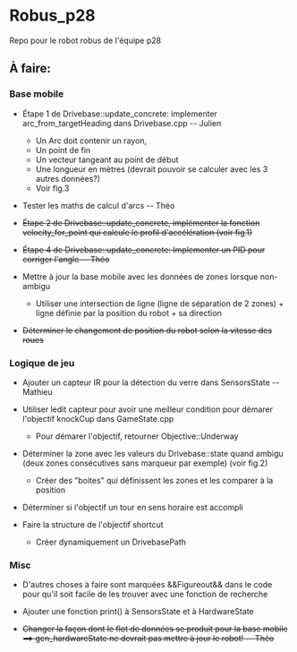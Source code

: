 # Robus_p28
Repo pour le robot robus de l'équipe p28


## À faire:

### Base mobile

* Étape 1 de Drivebase::update_concrete: implementer arc_from_targetHeading dans Drivebase.cpp -- Julien
    * Un Arc doit contenir un rayon, 
    * Un point de fin
    * Un vecteur tangeant au point de début
    * Une longueur en mètres (devrait pouvoir se calculer avec les 3 autres données?)
    * Voir fig.3

* Tester les maths de calcul d'arcs -- Théo

* ~~Étape 2 de Drivebase::update_concrete, implémenter la fonction velocity_for_point qui calcule le profil d'accélération (voir fig.1)~~

* ~~Étape 4 de Drivebase::update_concrete: Implementer un PID pour corriger l'angle -- Théo~~

* Mettre à jour la base mobile avec les données de zones lorsque non-ambigu
    * Utiliser une intersection de ligne (ligne de séparation de 2 zones) + ligne définie par la position du robot + sa direction

* ~~Déterminer le changement de position du robot selon la vitesse des roues~~

### Logique de jeu

* Ajouter un capteur IR pour la détection du verre dans SensorsState -- Mathieu

* Utiliser ledit capteur pour avoir une meilleur condition pour démarer l'objectif knockCup dans GameState.cpp
    * Pour démarer l'objectif, retourner Objective::Underway

* Déterminer la zone avec les valeurs du Drivebase::state quand ambigu (deux zones consécutives sans marqueur par exemple) (voir fig.2)
    * Créer des "boites" qui définissent les zones et les comparer à la position

* Déterminer si l'objectif un tour en sens horaire est accompli

* Faire la structure de l'objectif shortcut
    * Créer dynamiquement un DrivebasePath

### Misc

* D'autres choses à faire sont marquées &&Figureout&& dans le code pour qu'il soit facile de les trouver avec une fonction de recherche

* Ajouter une fonction print() à SensorsState et à HardwareState

* ~~Changer la façon dont le flot de données se produit pour la base mobile ==> gen_hardwareState ne devrait pas mettre à jour le robot! -- Théo~~